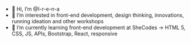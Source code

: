- 👋 Hi, I’m @I-r-e-n-a
- 👀 I’m interested in front-end development, design thinking, innovations, running ideation and other workshops
- 🌱 I’m currently learning front-end development at SheCodes -> HTML 5, CSS, JS, APIs, Bootstrap, React, responsive



<!--- 💞️ I’m looking to collaborate on ...
- 📫 How to reach me ... --->

<!---
I-r-e-n-a/I-r-e-n-a is a ✨ special ✨ repository because its `README.md` (this file) appears on your GitHub profile.
You can click the Preview link to take a look at your changes. social dancing, exploring the world, people and myself.
--->

